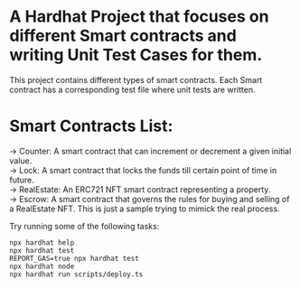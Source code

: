 # A Hardhat Project that focuses on different Smart contracts and writing Unit Test Cases for them.

This project contains different types of smart contracts. Each Smart contract has a corresponding test file where unit tests are written.

# Smart Contracts List:

-> Counter: A smart contract that can increment or decrement a given initial value. <br/>
-> Lock: A smart contract that locks the funds till certain point of time in future.<br/>
-> RealEstate: An ERC721 NFT smart contract representing a property.<br/>
-> Escrow: A smart contract that governs the rules for buying and selling of a RealEstate NFT. This is just a sample trying to mimick the real process.

Try running some of the following tasks:

```shell
npx hardhat help
npx hardhat test
REPORT_GAS=true npx hardhat test
npx hardhat node
npx hardhat run scripts/deploy.ts
```
